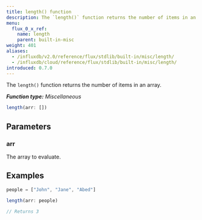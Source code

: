 ```yaml
---
title: length() function
description: The `length()` function returns the number of items in an array.
menu:
  flux_0_x_ref:
    name: length
    parent: built-in-misc
weight: 401
aliases:
  - /influxdb/v2.0/reference/flux/stdlib/built-in/misc/length/
  - /influxdb/cloud/reference/flux/stdlib/built-in/misc/length/
introduced: 0.7.0
---
```


The `length()` function returns the number of items in an array.

_**Function type:** Miscellaneous_  

```js
length(arr: [])
```

## Parameters

### arr
The array to evaluate.

## Examples
```js
people = ["John", "Jane", "Abed"]

length(arr: people)

// Returns 3
```
